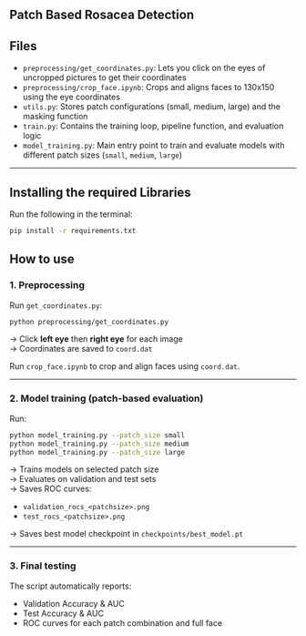 ## Patch Based Rosacea Detection

## Files
- `preprocessing/get_coordinates.py`: Lets you click on the eyes of uncropped pictures to get their coordinates  
- `preprocessing/crop_face.ipynb`: Crops and aligns faces to 130x150 using the eye coordinates  
- `utils.py`: Stores patch configurations (small, medium, large) and the masking function  
- `train.py`: Contains the training loop, pipeline function, and evaluation logic  
- `model_training.py`: Main entry point to train and evaluate models with different patch sizes (`small`, `medium`, `large`)  

---

## Installing the required Libraries
Run the following in the terminal:
```bash
pip install -r requirements.txt
```

## How to use

### 1. Preprocessing

Run `get_coordinates.py`:

```bash
python preprocessing/get_coordinates.py
```

→ Click **left eye** then **right eye** for each image  
→ Coordinates are saved to `coord.dat`

Run `crop_face.ipynb` to crop and align faces using `coord.dat`.

---

### 2. Model training (patch-based evaluation)

Run:

```bash
python model_training.py --patch_size small
python model_training.py --patch_size medium
python model_training.py --patch_size large
```
→ Trains models on selected patch size  
→ Evaluates on validation and test sets  
→ Saves ROC curves:
- `validation_rocs_<patchsize>.png`
- `test_rocs_<patchsize>.png`

→ Saves best model checkpoint in `checkpoints/best_model.pt`

---

### 3. Final testing

The script automatically reports:
- Validation Accuracy & AUC  
- Test Accuracy & AUC  
- ROC curves for each patch combination and full face
